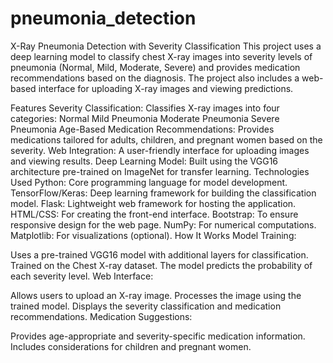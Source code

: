 # pneumonia_detection
X-Ray Pneumonia Detection with Severity Classification
This project uses a deep learning model to classify chest X-ray images into severity levels of pneumonia (Normal, Mild, Moderate, Severe) and provides medication recommendations based on the diagnosis. The project also includes a web-based interface for uploading X-ray images and viewing predictions.

Features
Severity Classification: Classifies X-ray images into four categories:
Normal
Mild Pneumonia
Moderate Pneumonia
Severe Pneumonia
Age-Based Medication Recommendations: Provides medications tailored for adults, children, and pregnant women based on the severity.
Web Integration: A user-friendly interface for uploading images and viewing results.
Deep Learning Model: Built using the VGG16 architecture pre-trained on ImageNet for transfer learning.
Technologies Used
Python: Core programming language for model development.
TensorFlow/Keras: Deep learning framework for building the classification model.
Flask: Lightweight web framework for hosting the application.
HTML/CSS: For creating the front-end interface.
Bootstrap: To ensure responsive design for the web page.
NumPy: For numerical computations.
Matplotlib: For visualizations (optional).
How It Works
Model Training:

Uses a pre-trained VGG16 model with additional layers for classification.
Trained on the Chest X-ray dataset.
The model predicts the probability of each severity level.
Web Interface:

Allows users to upload an X-ray image.
Processes the image using the trained model.
Displays the severity classification and medication recommendations.
Medication Suggestions:

Provides age-appropriate and severity-specific medication information.
Includes considerations for children and pregnant women.
